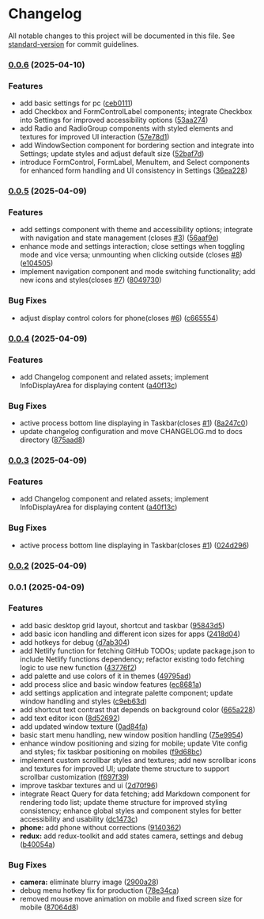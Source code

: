 # Changelog

All notable changes to this project will be documented in this file. See [standard-version](https://github.com/conventional-changelog/standard-version) for commit guidelines.

### [0.0.6](https://github.com/DreamsWave/waveOSPX/compare/v0.0.5...v0.0.6) (2025-04-10)


### Features

* add basic settings for pc ([ceb0111](https://github.com/DreamsWave/waveOSPX/commit/ceb01113c879947f8d14e670b882043c3b59c377))
* add Checkbox and FormControlLabel components; integrate Checkbox into Settings for improved accessibility options ([53aa274](https://github.com/DreamsWave/waveOSPX/commit/53aa2740cf429176be3b09e12db04f970e93fb4d))
* add Radio and RadioGroup components with styled elements and textures for improved UI interaction ([57e78d1](https://github.com/DreamsWave/waveOSPX/commit/57e78d1fcf0f2fd71bb4bf99ed0d030a2494872b))
* add WindowSection component for bordering section and integrate into Settings; update styles and adjust default size ([52baf7d](https://github.com/DreamsWave/waveOSPX/commit/52baf7d5d7aacf049e644d863200cc4b22d7607e))
* introduce FormControl, FormLabel, MenuItem, and Select components for enhanced form handling and UI consistency in Settings ([36ea228](https://github.com/DreamsWave/waveOSPX/commit/36ea228da01e3ff442e88bc8f5740b893a3fd5b6))

### [0.0.5](https://github.com/DreamsWave/waveOSPX/compare/v0.0.4...v0.0.5) (2025-04-09)


### Features

* add settings component with theme and accessibility options; integrate with navigation and state management (closes [#3](https://github.com/DreamsWave/waveOSPX/issues/3)) ([56aaf9e](https://github.com/DreamsWave/waveOSPX/commit/56aaf9ee54cd2cdabaaf3e8a7aba42d21863aed3))
* enhance mode and settings interaction; close settings when toggling mode and vice versa; unmounting when clicking outside (closes [#8](https://github.com/DreamsWave/waveOSPX/issues/8)) ([e104505](https://github.com/DreamsWave/waveOSPX/commit/e104505f9bac1ac7beb6af9b99331b9151d19566))
* implement navigation component and mode switching functionality; add new icons and styles(closes [#7](https://github.com/DreamsWave/waveOSPX/issues/7)) ([8049730](https://github.com/DreamsWave/waveOSPX/commit/8049730ef9c359a8902854fce1a3e4585b02372a))


### Bug Fixes

* adjust display control colors for phone(closes [#6](https://github.com/DreamsWave/waveOSPX/issues/6)) ([c665554](https://github.com/DreamsWave/waveOSPX/commit/c6655541e128e7ca9b0bc273f84efaf1abac6078))

### [0.0.4](https://github.com/DreamsWave/waveOSPX/compare/v0.0.2...v0.0.4) (2025-04-09)


### Features

* add Changelog component and related assets; implement InfoDisplayArea for displaying content ([a40f13c](https://github.com/DreamsWave/waveOSPX/commit/a40f13cb7de5670295b1331ef94b3f8a83697149))


### Bug Fixes

* active process bottom line displaying in Taskbar(closes [#1](https://github.com/DreamsWave/waveOSPX/issues/1)) ([8a247c0](https://github.com/DreamsWave/waveOSPX/commit/8a247c07c79e4b956361113cd42f9b4bcbdcb586))
* update changelog configuration and move CHANGELOG.md to docs directory ([875aad8](https://github.com/DreamsWave/waveOSPX/commit/875aad8a0347b53ff639e22d420426daa3e98f80))

### [0.0.3](https://github.com/DreamsWave/waveOSPX/compare/v0.0.2...v0.0.3) (2025-04-09)


### Features

* add Changelog component and related assets; implement InfoDisplayArea for displaying content ([a40f13c](https://github.com/DreamsWave/waveOSPX/commit/a40f13cb7de5670295b1331ef94b3f8a83697149))


### Bug Fixes

* active process bottom line displaying in Taskbar(closes [#1](https://github.com/DreamsWave/waveOSPX/issues/1)) ([024d296](https://github.com/DreamsWave/waveOSPX/commit/024d2967229719c3721a9546ae147bda8a57ac37))

### [0.0.2](https://github.com/DreamsWave/waveOSPX/compare/v0.0.1...v0.0.2) (2025-04-09)

### 0.0.1 (2025-04-09)


### Features

* add basic desktop grid layout, shortcut and taskbar ([95843d5](https://github.com/DreamsWave/waveOSPX/commit/95843d593ced775b38f8e406d2a8e7f23d2da057))
* add basic icon handling and different icon sizes for apps ([2418d04](https://github.com/DreamsWave/waveOSPX/commit/2418d04a35ce6bfe3800f08c45da9e4566c3bffc))
* add hotkeys for debug ([d7ab304](https://github.com/DreamsWave/waveOSPX/commit/d7ab304c1d148664a9223cf483ca7b50ee6e4d3c))
* add Netlify function for fetching GitHub TODOs; update package.json to include Netlify functions dependency; refactor existing todo fetching logic to use new function ([43776f2](https://github.com/DreamsWave/waveOSPX/commit/43776f2e934c6e4645e0536d2fffcb81064b0fc2))
* add palette and use colors of it in themes ([49795ad](https://github.com/DreamsWave/waveOSPX/commit/49795ada3de92c818d538ea038dba7d9e94c3703))
* add process slice and basic window features ([ec8681a](https://github.com/DreamsWave/waveOSPX/commit/ec8681a2be0868e1f69137daec85eea39b22d598))
* add settings application and integrate palette component; update window handling and styles ([c9eb63d](https://github.com/DreamsWave/waveOSPX/commit/c9eb63d744db6a4a8a17b1c7a93407b31970e33f))
* add shortcut text contrast that depends on background color ([665a228](https://github.com/DreamsWave/waveOSPX/commit/665a2280ab8e2a6a3f6c29cc8f7d475f6418e28b))
* add text editor icon ([8d52692](https://github.com/DreamsWave/waveOSPX/commit/8d52692d43750c4fb4a4f470309194eecd3668fd))
* add updated window texture ([0ad84fa](https://github.com/DreamsWave/waveOSPX/commit/0ad84fa30b0392cff20910582e80af534ebb38ec))
* basic start menu handling, new window position handling ([75e9954](https://github.com/DreamsWave/waveOSPX/commit/75e9954a306fea49342f6ae70dc8f4b8ec10d957))
* enhance window positioning and sizing for mobile; update Vite config and styles; fix taskbar positioning on mobiles ([f9d68bc](https://github.com/DreamsWave/waveOSPX/commit/f9d68bca89295cf98b096c32ecc32757a2a89c1e))
* implement custom scrollbar styles and textures; add new scrollbar icons and textures for improved UI; update theme structure to support scrollbar customization ([f697f39](https://github.com/DreamsWave/waveOSPX/commit/f697f390cf7a8bde5d646d5877986faf32eed2c8))
* improve taskbar textures and ui ([2d70f96](https://github.com/DreamsWave/waveOSPX/commit/2d70f967f2b4dd13a948f841bcb83bcf15829d01))
* integrate React Query for data fetching; add Markdown component for rendering todo list; update theme structure for improved styling consistency; enhance global styles and component styles for better accessibility and usability ([dc1473c](https://github.com/DreamsWave/waveOSPX/commit/dc1473cf135e70aea164a652a2932bb7688f5768))
* **phone:** add phone without corrections ([9140362](https://github.com/DreamsWave/waveOSPX/commit/914036228aa7fb41ae6d83b7dd4ba0028ba655df))
* **redux:** add redux-toolkit and add states camera, settings and debug ([b40054a](https://github.com/DreamsWave/waveOSPX/commit/b40054abfeba4c5ac7c6e08b75bb7a6987f75610))


### Bug Fixes

* **camera:** eliminate blurry image ([2900a28](https://github.com/DreamsWave/waveOSPX/commit/2900a28b7e38ec8c91ade0fc87b47f9a39baa2c1))
* debug menu hotkey fix for production ([78e34ca](https://github.com/DreamsWave/waveOSPX/commit/78e34ca842d20d332c56e4c2267232f2a10d263d))
* removed mouse move animation on mobile and fixed screen size for mobile ([87064d8](https://github.com/DreamsWave/waveOSPX/commit/87064d855248ede13a19b6fe6a1f5af475c951e4))
